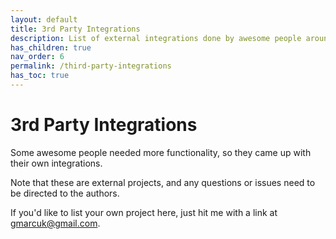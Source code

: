 ```yaml
---
layout: default
title: 3rd Party Integrations
description: List of external integrations done by awesome people around the web
has_children: true
nav_order: 6
permalink: /third-party-integrations
has_toc: true
---
```


# 3rd Party Integrations
Some awesome people needed more functionality, so they came up with their own integrations.

Note that these are external projects, and any questions or issues need to be directed to the authors.

If you'd like to list your own project here, just hit me with a link at <a href="mailto:gmarcuk@gmail.com?subject=New swup integration!">gmarcuk@gmail.com</a>. 
 

